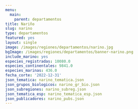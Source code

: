 ```yaml
---
menu:
  main:
    parent: departamentos
title: Nariño
slug: narino
type: departamentos
featured: yes
layout: single
image: /images/regiones/departamentos/narino.jpg
bgImage: /images/regiones/departamentos/banner-narino.png
include_marino: yes
especies_registradas: 10080.0
especies_continentales: 9841.0
especies_marinas: 436.0
fecha_corte: '2022-12-31'
json_tematica: narino_tematica.json
json_grupos_biologicos: narino_gr_bio.json
json_subregiones: narino_subreg.json
json_tematica_esp: narino_tematica_esp.json
json_publicadores: narino_pubs.json
---
```



